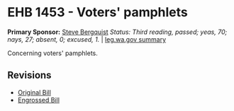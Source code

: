# EHB 1453 - Voters' pamphlets
**Primary Sponsor:** [Steve Bergquist](/person/leg/steve.bergquist.md)
*Status: Third reading, passed; yeas, 70; nays, 27; absent, 0; excused, 1.* | [leg.wa.gov summary](https://app.leg.wa.gov/billsummary?BillNumber=1453&Year=2021)

Concerning voters' pamphlets.

## Revisions
* [Original Bill](1/)
* [Engrossed Bill](1/)
